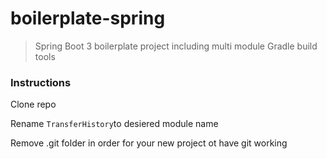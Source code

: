 # boilerplate-spring 

> Spring Boot 3 boilerplate project including multi module Gradle build tools
### Instructions
Clone repo

Rename `TransferHistory`to desiered module name

Remove .git folder in order for your new project ot have git working

